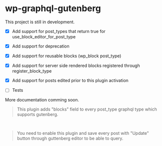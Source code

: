 
# wp-graphql-gutenberg

This project is still in development.
 
- [x] Add support for post_types that return true for use_block_editor_for_post_type
- [x] Add support for deprecation
- [x] Add support for reusable blocks (wp_block post_type)
- [x] Add support for server side rendered blocks registered through register_block_type
- [x] Add support for posts edited prior to this plugin activation
- [ ] Tests


More documentation comming soon.


>This plugin adds "blocks" field to every post_type graphql type which supports gutenberg.

<br />

>You need to enable this plugin and save every post with "Update" button through guttenberg editor to be able to query.

<!-- 
### 👉  `npm start`
- Use to compile and run the block in development mode.
- Watches for any changes and reports back any errors in your code.

### 👉  `npm run build`
- Use to build production code for your block inside `dist` folder.
- Runs once and reports back the gzip file sizes of the produced code. -->
